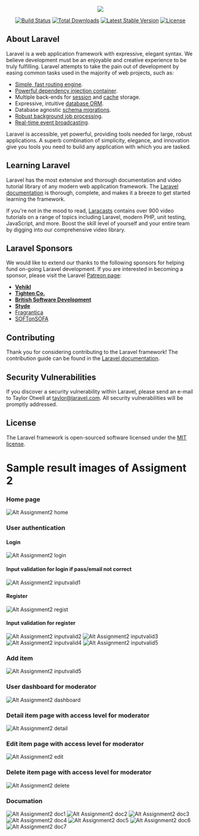 <p align="center"><img src="https://laravel.com/assets/img/components/logo-laravel.svg"></p>

<p align="center">
<a href="https://travis-ci.org/laravel/framework"><img src="https://travis-ci.org/laravel/framework.svg" alt="Build Status"></a>
<a href="https://packagist.org/packages/laravel/framework"><img src="https://poser.pugx.org/laravel/framework/d/total.svg" alt="Total Downloads"></a>
<a href="https://packagist.org/packages/laravel/framework"><img src="https://poser.pugx.org/laravel/framework/v/stable.svg" alt="Latest Stable Version"></a>
<a href="https://packagist.org/packages/laravel/framework"><img src="https://poser.pugx.org/laravel/framework/license.svg" alt="License"></a>
</p>

## About Laravel

Laravel is a web application framework with expressive, elegant syntax. We believe development must be an enjoyable and creative experience to be truly fulfilling. Laravel attempts to take the pain out of development by easing common tasks used in the majority of web projects, such as:

- [Simple, fast routing engine](https://laravel.com/docs/routing).
- [Powerful dependency injection container](https://laravel.com/docs/container).
- Multiple back-ends for [session](https://laravel.com/docs/session) and [cache](https://laravel.com/docs/cache) storage.
- Expressive, intuitive [database ORM](https://laravel.com/docs/eloquent).
- Database agnostic [schema migrations](https://laravel.com/docs/migrations).
- [Robust background job processing](https://laravel.com/docs/queues).
- [Real-time event broadcasting](https://laravel.com/docs/broadcasting).

Laravel is accessible, yet powerful, providing tools needed for large, robust applications. A superb combination of simplicity, elegance, and innovation give you tools you need to build any application with which you are tasked.

## Learning Laravel

Laravel has the most extensive and thorough documentation and video tutorial library of any modern web application framework. The [Laravel documentation](https://laravel.com/docs) is thorough, complete, and makes it a breeze to get started learning the framework.

If you're not in the mood to read, [Laracasts](https://laracasts.com) contains over 900 video tutorials on a range of topics including Laravel, modern PHP, unit testing, JavaScript, and more. Boost the skill level of yourself and your entire team by digging into our comprehensive video library.

## Laravel Sponsors

We would like to extend our thanks to the following sponsors for helping fund on-going Laravel development. If you are interested in becoming a sponsor, please visit the Laravel [Patreon page](http://patreon.com/taylorotwell):

- **[Vehikl](http://vehikl.com)**
- **[Tighten Co.](https://tighten.co)**
- **[British Software Development](https://www.britishsoftware.co)**
- **[Styde](https://styde.net)**
- [Fragrantica](https://www.fragrantica.com)
- [SOFTonSOFA](https://softonsofa.com/)

## Contributing

Thank you for considering contributing to the Laravel framework! The contribution guide can be found in the [Laravel documentation](http://laravel.com/docs/contributions).

## Security Vulnerabilities

If you discover a security vulnerability within Laravel, please send an e-mail to Taylor Otwell at taylor@laravel.com. All security vulnerabilities will be promptly addressed.

## License

The Laravel framework is open-sourced software licensed under the [MIT license](http://opensource.org/licenses/MIT).

# Sample result images of Assigment 2
### Home page
![Alt Assignment2 home](/Assignment2_AnimeReview/sampleImages/a1SI1.png?raw=true)
### User authentication
#### Login
![Alt Assignment2 login](/Assignment2_AnimeReview/sampleImages/a1SI2.png?raw=true)
#### Input validation for login if pass/email not correct
![Alt Assignment2 inputvalid1](/Assignment2_AnimeReview/sampleImages/a1SI8.png?raw=true)
#### Register
![Alt Assignment2 regist](/Assignment2_AnimeReview/sampleImages/a1SI3.png?raw=true)
#### Input validation for register
![Alt Assignment2 inputvalid2](/Assignment2_AnimeReview/sampleImages/a1SI4.png?raw=true)
![Alt Assignment2 inputvalid3](/Assignment2_AnimeReview/sampleImages/a1SI5.png?raw=true)
![Alt Assignment2 inputvalid4](/Assignment2_AnimeReview/sampleImages/a1SI6.png?raw=true)
![Alt Assignment2 inputvalid5](/Assignment2_AnimeReview/sampleImages/a1SI7.png?raw=true)
### Add item
![Alt Assignment2 inputvalid5](/Assignment2_AnimeReview/sampleImages/a1SI9.png?raw=true)
### User dashboard for moderator
![Alt Assignment2 dashboard](/Assignment2_AnimeReview/sampleImages/a1SI10.png?raw=true)
### Detail item page with access level for moderator
![Alt Assignment2 detail](/Assignment2_AnimeReview/sampleImages/a1SI11.png?raw=true)
### Edit item page with access level for moderator
![Alt Assignment2 edit](/Assignment2_AnimeReview/sampleImages/a1SI12.png?raw=true)
### Delete item page with access level for moderator
![Alt Assignment2 delete](/Assignment2_AnimeReview/sampleImages/a1SI13.png?raw=true)
### Documation
![Alt Assignment2 doc1](/Assignment2_AnimeReview/sampleImages/a1SI14.png?raw=true)
![Alt Assignment2 doc2](/Assignment2_AnimeReview/sampleImages/a1SI15.png?raw=true)
![Alt Assignment2 doc3](/Assignment2_AnimeReview/sampleImages/a1SI16.png?raw=true)
![Alt Assignment2 doc4](/Assignment2_AnimeReview/sampleImages/a1SI17.png?raw=true)
![Alt Assignment2 doc5](/Assignment2_AnimeReview/sampleImages/a1SI18.png?raw=true)
![Alt Assignment2 doc6](/Assignment2_AnimeReview/sampleImages/a1SI19.png?raw=true)
![Alt Assignment2 doc7](/Assignment2_AnimeReview/sampleImages/a1SI20.png?raw=true)